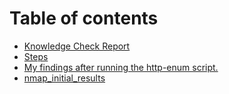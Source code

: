 # Table of contents

* [Knowledge Check Report](README.md)
* [Steps](steps.md)
* [My findings after running the http-enum script.](my-findings-after-running-the-http-enum-script..md)
* [nmap\_initial\_results](nmap\_initial\_results.md)

